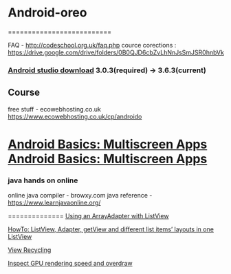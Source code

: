 # Android-oreo
==========================

FAQ - http://codeschool.org.uk/faq.php
cource corections : https://drive.google.com/drive/folders/0B0QJD6cbZvLhNnJsSmJSR0hnbVk

### [Android studio download](https://developer.android.com/studio/archive) 3.0.3(required) -> 3.6.3(current)




## Course
free stuff - ecowebhosting.co.uk
https://www.ecowebhosting.co.uk/cp/androido

[Android Basics: Multiscreen Apps](https://www.udacity.com/course/android-basics-multiscreen-apps--ud839)
[Android Basics: Multiscreen Apps](https://classroom.udacity.com/courses/ud839)
==============
### java hands on online
online java compiler - browxy.com
java reference - https://www.learnjavaonline.org/

==============
[Using an ArrayAdapter with ListView](https://guides.codepath.com/android/Using-an-ArrayAdapter-with-ListView)

[HowTo: ListView, Adapter, getView and different list items’ layouts in one ListView](http://android.amberfog.com/?p=296)

[View Recycling](https://www.youtube.com/watch?v=2lcoB5-PCCw)

[Inspect GPU rendering speed and overdraw](https://developer.android.com/topic/performance/rendering/inspect-gpu-rendering#profile_rendering)







